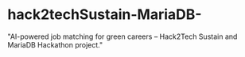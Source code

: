# hack2techSustain-MariaDB-
"AI-powered job matching for green careers – Hack2Tech Sustain and MariaDB Hackathon project."
